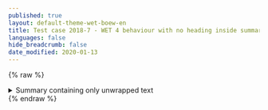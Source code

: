 ```yaml
---
published: true
layout: default-theme-wet-boew-en
title: Test case 2018-7 - WET 4 behaviour with no heading inside summary
languages: false
hide_breadcrumb: false
date_modified: 2020-01-13
---
```


{% raw %}
  <details>
    <summary>Summary containing only unwrapped text</summary>
    <p>
      Details body paragraph
    </p>
    Unwrapped text
    <div>Some content in a div with
      <a href="#">a link</a>
    </div>
    <details>
      <summary>A nested detail / summary</summary>
      <p>
        Details body paragraph
      </p>
      Unwrapped text
      <div>Some content in a div with
        <a href="#">a link</a>
      </div>
    </details>
  </details>
{% endraw %}
